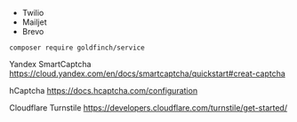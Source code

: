 - Twilio
- Mailjet
- Brevo

```
composer require goldfinch/service
```


Yandex SmartCaptcha
https://cloud.yandex.com/en/docs/smartcaptcha/quickstart#creat-captcha

hCaptcha
https://docs.hcaptcha.com/configuration

Cloudflare Turnstile
https://developers.cloudflare.com/turnstile/get-started/
